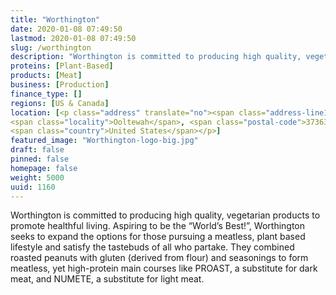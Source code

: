 ```yaml
---
title: "Worthington"
date: 2020-01-08 07:49:50
lastmod: 2020-01-08 07:49:50
slug: /worthington
description: "Worthington is committed to producing high quality, vegetarian products to promote healthful living. Aspiring to be the “World’s Best!”, Worthington seeks to expand the options for those pursuing a meatless, plant based lifestyle and satisfy the tastebuds of all who partake. They combined roasted peanuts with gluten (derived from flour) and seasonings to form meatless, yet high-protein main courses like PROAST, a substitute for dark meat, and NUMETE, a substitute for light meat."
proteins: [Plant-Based]
products: [Meat]
business: [Production]
finance_type: []
regions: [US & Canada]
location: [<p class="address" translate="no"><span class="address-line1">David smith Lane</span><br>
<span class="locality">Ooltewah</span>, <span class="postal-code">37363</span><br>
<span class="country">United States</span></p>]
featured_image: "Worthington-logo-big.jpg"
draft: false
pinned: false
homepage: false
weight: 5000
uuid: 1160
---
```

Worthington is committed to producing high quality, vegetarian products to promote healthful living. Aspiring to be the “World’s Best!”, Worthington seeks to expand the options for those pursuing a meatless, plant based lifestyle and satisfy the tastebuds of all who partake. They combined roasted peanuts with gluten (derived from flour) and seasonings to form meatless, yet high-protein main courses like PROAST, a substitute for dark meat, and NUMETE, a substitute for light meat.
